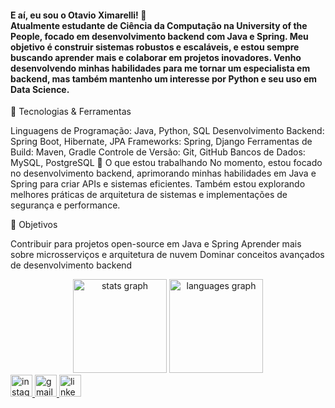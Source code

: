<h4 align="left">E aí, eu sou o Otavio Ximarelli! 👋<br> Atualmente estudante de Ciência da Computação na University of the People, focado em desenvolvimento backend com Java e Spring. Meu objetivo é construir sistemas robustos e escaláveis, e estou sempre buscando aprender mais e colaborar em projetos inovadores. Venho desenvolvendo minhas habilidades para me tornar um especialista em backend, mas também mantenho um interesse por Python e seu uso em Data Science.</h4>
🔧 Tecnologias & Ferramentas

Linguagens de Programação: Java, Python, SQL
Desenvolvimento Backend: Spring Boot, Hibernate, JPA
Frameworks: Spring, Django
Ferramentas de Build: Maven, Gradle
Controle de Versão: Git, GitHub
Bancos de Dados: MySQL, PostgreSQL
🚀 O que estou trabalhando
No momento, estou focado no desenvolvimento backend, aprimorando minhas habilidades em Java e Spring para criar APIs e sistemas eficientes. Também estou explorando melhores práticas de arquitetura de sistemas e implementações de segurança e performance.

🌱 Objetivos

Contribuir para projetos open-source em Java e Spring
Aprender mais sobre microsserviços e arquitetura de nuvem
Dominar conceitos avançados de desenvolvimento backend
<div align="center"> <img src="https://github-readme-stats.vercel.app/api?username=OtavioXimarelli&hide_title=false&hide_rank=false&show_icons=true&include_all_commits=true&count_private=true&disable_animations=false&theme=prussian&locale=en&hide_border=false" height="150" alt="stats graph" /> <img src="https://github-readme-stats.vercel.app/api/top-langs?username=OtavioXimarelli&locale=en&hide_title=false&layout=compact&card_width=320&langs_count=5&theme=prussian&hide_border=false" height="150" alt="languages graph" /> </div> <div align="left"> <a href="https://instagram.com/otavio_ximarelli" target="_blank"> <img src="https://img.shields.io/static/v1?message=Instagram&logo=instagram&label=&color=E4405F&logoColor=white&labelColor=&style=for-the-badge" height="35" alt="instagram logo" /> </a> <a href="mailto:otavioximarelli@gmail.com" target="_blank"> <img src="https://img.shields.io/static/v1?message=Gmail&logo=gmail&label=&color=D14836&logoColor=white&labelColor=&style=for-the-badge" height="35" alt="gmail logo" /> </a> <a href="https://www.linkedin.com/in/otavioximarelli/" target="_blank"> <img src="https://img.shields.io/static/v1?message=LinkedIn&logo=linkedin&label=&color=0077B5&logoColor=white&labelColor=&style=for-the-badge" height="35" alt="linkedin logo" /> </a> </div>

